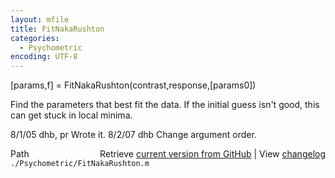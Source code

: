 ```yaml
---
layout: mfile
title: FitNakaRushton
categories:
  - Psychometric
encoding: UTF-8
---
```


[params,f] = FitNakaRushton(contrast,response,[params0])

Find the parameters that best fit the data.  If the initial guess
isn't good, this can get stuck in local minima.

8/1/05    dhb, pr     Wrote it.
8/2/07    dhb         Change argument order.


<div class="code_header" style="text-align:right;">
  <span style="float:left;">Path&nbsp;&nbsp;</span> <span class="counter">Retrieve <a href=
  "https://raw.github.com/Psychtoolbox-3/Psychtoolbox-3/beta/./Psychometric/FitNakaRushton.m">current version from GitHub</a> | View <a href=
  "https://github.com/Psychtoolbox-3/Psychtoolbox-3/commits/beta/./Psychometric/FitNakaRushton.m">changelog</a></span>
</div>
<div class="code">
  <code>./Psychometric/FitNakaRushton.m</code>
</div>
